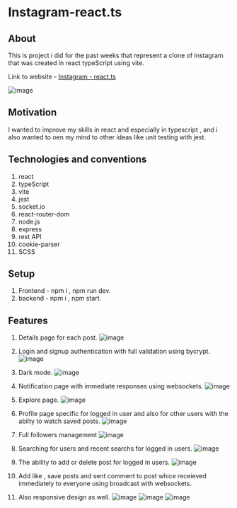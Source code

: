 # Instagram-react.ts
## About
This is project i did for the past weeks that represent a clone of instagram that was created in react typeScript
using vite. 

Link to website - [Instagram - react.ts](https://instagram-react-ts.onrender.com/#/) 

![image](https://user-images.githubusercontent.com/114091759/224860324-80deecf0-a402-404e-baf1-e48143bfb5b0.png)

## Motivation
I wanted to improve my skills in react and especially in typescript , and i also wanted to
oen my mind to other ideas like unit testing with jest.

## Technologies and conventions
1. react
2. typeScript
3. vite
4. jest
5. socket.io
6. react-router-dom
7. node.js
8. express
9. rest API
10. cookie-parser
11. SCSS

## Setup
1. Frontend - npm i , npm run dev.
2. backend - npm i , npm start.

## Features
1. Details page for each post.
![image](https://user-images.githubusercontent.com/114091759/224860590-c853a754-3fbb-46cf-9fc0-8e8f96f3f7a8.png)

2. Login and signup authentication with full validation using bycrypt.
![image](https://user-images.githubusercontent.com/114091759/224860865-16f61fd4-404f-4b66-91a8-999074984161.png)

3. Dark mode.
![image](https://user-images.githubusercontent.com/114091759/224860982-108d822f-85a9-4623-9dc1-5330012eaf0e.png)

4. Notification page with immediate responses using websockets.
![image](https://user-images.githubusercontent.com/114091759/224861152-c7d5a5a9-963c-40c0-bb2b-681e91b510af.png)

5. Explore page.
![image](https://user-images.githubusercontent.com/114091759/224861375-9d58fd4b-2d3a-459f-9fe0-5982060f1048.png)

6.  Profile page specific for logged in user and also for other users with the abilty to watch saved posts.
![image](https://user-images.githubusercontent.com/114091759/224861810-b0cfbf5c-f90f-49b2-97e9-5c9890c23866.png)

7. Full followers management
![image](https://user-images.githubusercontent.com/114091759/224861971-5f4c9611-f20c-40ee-b13e-805c667f4072.png)

8. Searching for users and recent searchs for logged in users.
![image](https://user-images.githubusercontent.com/114091759/224862099-1611a386-aaf7-4c29-84e7-f99fbd393bb4.png)

9. The ability to add or delete post for logged in users.
![image](https://user-images.githubusercontent.com/114091759/224862348-86c9fe0a-dedc-41e5-aa4e-5d2bd0deb2fa.png)

10. Add like , save posts and sent comment to post whice receieved immediately to everyone using broadcast with websockets.

11. Also responsive design as well.
![image](https://user-images.githubusercontent.com/114091759/224862765-6218995f-b392-4cc4-9348-20bf57457139.png)
![image](https://user-images.githubusercontent.com/114091759/224862851-05ef6566-606a-4e59-b620-a955cd2ffb4f.png)
![image](https://user-images.githubusercontent.com/114091759/224862933-33edc5ce-f9e0-426b-afa0-86fdfb8d0917.png)






